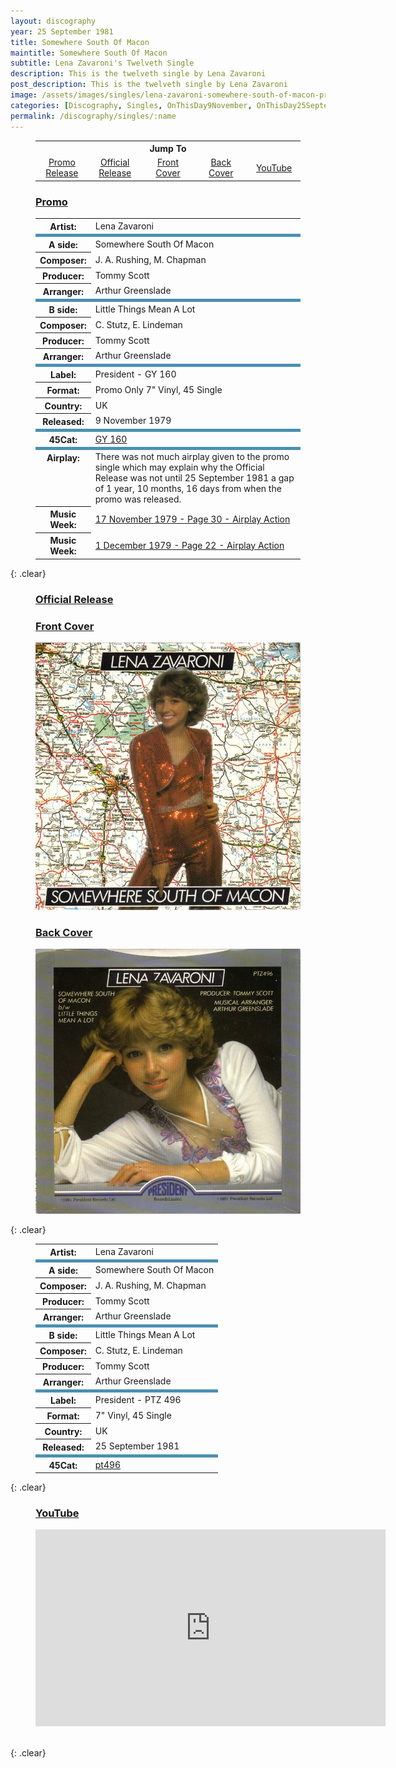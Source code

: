 ```yaml
---
layout: discography
year: 25 September 1981
title: Somewhere South Of Macon
maintitle: Somewhere South Of Macon
subtitle: Lena Zavaroni's Twelveth Single
description: This is the twelveth single by Lena Zavaroni
post_description: This is the twelveth single by Lena Zavaroni
image: /assets/images/singles/lena-zavaroni-somewhere-south-of-macon-president.jpg
categories: [Discography, Singles, OnThisDay9November, OnThisDay25September]
permalink: /discography/singles/:name
---
```


<figure class="fig3">
<table style="text-align:center;">
<tr><th colspan="5">Jump To</th></tr>
<tr><td style="width:20%;"><a href="#promo">Promo Release</a></td><td style="width:20%;"><a href="#official">Official Release</a></td><td style="width:20%;"><a href="#front">Front Cover</a></td><td style="width:20%;"><a href="#back">Back Cover</a></td><td style="width:20%;"><a href="#youtube">YouTube</a></td></tr>
</table>
</figure>

<figure class="fig3">
<h3 id="promo"><a href="#promo">Promo</a></h3>
</figure>

<figure class="fig3">
<table>
<tr><th style="width:20%;">Artist:</th><td>Lena Zavaroni</td></tr>
<tr class="split"><th>A side:</th><td>Somewhere South Of Macon</td></tr>
<tr><th>Composer:</th><td>J. A. Rushing, M. Chapman</td></tr>
<tr><th>Producer:</th><td>Tommy Scott</td></tr>
<tr><th>Arranger:</th><td>Arthur Greenslade</td></tr>
<tr class="split"><th>B side:</th><td>Little Things Mean A Lot</td></tr>
<tr><th>Composer:</th><td>C. Stutz, E. Lindeman</td></tr>
<tr><th>Producer:</th><td>Tommy Scott</td></tr>
<tr><th>Arranger:</th><td>Arthur Greenslade</td></tr>
<tr class="split"><th>Label:</th><td>President - GY 160</td></tr>
<tr><th>Format:</th><td>Promo Only 7" Vinyl, 45 Single</td></tr>
<tr><th>Country:</th><td>UK</td></tr>
<tr><th>Released:</th><td>9 November 1979</td></tr>
<tr class="split"><th>45Cat:</th><td><a class="external-link" href="http://www.45cat.com/record/gy160">GY 160</a></td></tr>
<tr class="split"><th style="vertical-align:top;">Airplay:</th><td>There was not much airplay given to the promo single which may explain why the Official Release was not until 25 September 1981 a gap of 1 year, 10 months, 16 days from when the promo was released.</td></tr>
<tr><th>Music Week:</th><td><a class="external-link" href="https://worldradiohistory.com/UK/Music-Week/1979/Music-Week-1979-11-17.pdf#page=30">17 November 1979 - Page 30 - Airplay Action</a></td></tr>
<tr><th>Music Week:</th><td><a class="external-link" href="https://worldradiohistory.com/UK/Music-Week/1979/Music-Week-1979-12-01.pdf#page=22">1 December 1979 - Page 22 - Airplay Action</a></td></tr>
</table>
</figure>

{: .clear}

<figure class="fig3">
<h3 id="official"><a href="#official">Official Release</a></h3>
</figure>

<figure class="fig1">
<figcaption>
<h3 id="front"><a href="#front">Front Cover</a></h3>
</figcaption>
<img src="/assets/images/singles/lena-zavaroni-somewhere-south-of-macon-president.jpg" class="full-width" />
</figure>

<figure class="fig2">
<figcaption>
<h3 id="back"><a href="#back">Back Cover</a></h3>
</figcaption>
<img src="/assets/images/singles/lena-zavaroni-little-things-mean-a-lot-president.jpg" class="full-width" />
</figure>

{: .clear}

<figure class="fig3">
<table>
<tr><th>Artist:</th><td>Lena Zavaroni</td></tr>
<tr class="split"><th>A side:</th><td>Somewhere South Of Macon</td></tr>
<tr><th>Composer:</th><td>J. A. Rushing, M. Chapman</td></tr>
<tr><th>Producer:</th><td>Tommy Scott</td></tr>
<tr><th>Arranger:</th><td>Arthur Greenslade</td></tr>
<tr class="split"><th>B side:</th><td>Little Things Mean A Lot</td></tr>
<tr><th>Composer:</th><td>C. Stutz, E. Lindeman</td></tr>
<tr><th>Producer:</th><td>Tommy Scott</td></tr>
<tr><th>Arranger:</th><td>Arthur Greenslade</td></tr>
<tr class="split"><th>Label:</th><td>President - PTZ 496</td></tr>
<tr><th>Format:</th><td>7" Vinyl, 45 Single</td></tr>
<tr><th>Country:</th><td>UK</td></tr>
<tr><th>Released:</th><td>25 September 1981</td></tr>
<tr class="split"><th>45Cat:</th><td><a class="external-link" href="http://www.45cat.com/record/pt496">pt496</a></td></tr>
</table>
</figure>

{: .clear}

<figure class="fig3">
<h3 id="youtube"><a href="#youtube">YouTube</a></h3>
<p><div class="responsive-video"><iframe width="560" height="315" src="https://www.youtube.com/embed/?playlist=TCVXkhEit7Y,DTELv6BR7TU" title="YouTube video player" frameborder="0" allow="accelerometer; autoplay; clipboard-write; encrypted-media; gyroscope; picture-in-picture" allowfullscreen></iframe></div></p>
</figure>

<br />{: .clear}

<style>
.split {border-top: solid 5px #4B90B1;}
</style>

